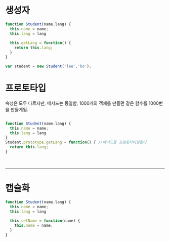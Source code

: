 # 생성자

```javascript
function Student(name,lang) {
  this.name = name;
  this.lang = lang
  
  this.getLang = function() {
    return this.lang;
  }
}

var student = new Student('lee','ko');
```

# 프로토타입

속성은 모두 다르지만, 메서드는 동일함, 1000개의 객체를 만들면
같은 함수를 1000번을 만들게됨.


```javascript

function Student(name,lang) {
  this.name = name;
  this.lang = lang
}
Student.prototype.getLang = function() { //메서드를 프로토타이핑한다
  return this.lang;
}

```

<br/>

---
# 캡슐화

```javascript
function Student(name,lang) {
  this.name = name;
  this.lang = lang
  
  this.setName = function(name) {
    this.name = name;
  }
}
```

